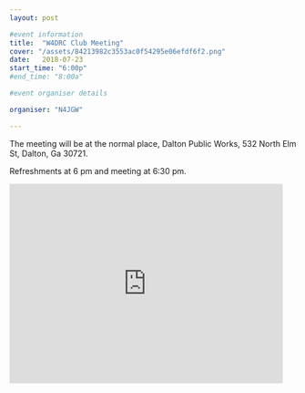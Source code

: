 ```yaml
---
layout: post

#event information
title:  "W4DRC Club Meeting"
cover: "/assets/84213982c3553ac0f54295e06efdf6f2.png"
date:   2018-07-23
start_time: "6:00p"
#end_time: "8:00a"

#event organiser details

organiser: "N4JGW"

---
```


The meeting will be at the normal place, Dalton Public Works, 532 North Elm St, Dalton, Ga 30721.  

Refreshments at 6 pm and meeting at 6:30 pm.

<iframe src="https://www.google.com/maps/embed?pb=!1m18!1m12!1m3!1d3277.0537170015505!2d-84.96398868476572!3d34.7794229804143!2m3!1f0!2f0!3f0!3m2!1i1024!2i768!4f13.1!3m3!1m2!1s0x8860753fec08d867%3A0xb430479663f16b72!2s532+N+Elm+St%2C+Dalton%2C+GA+30721!5e0!3m2!1sen!2sus!4v1532034903839" width="480" height="350" frameborder="0" style="border:0" allowfullscreen></iframe>